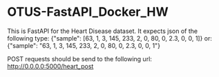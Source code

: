 # OTUS-FastAPI_Docker_HW

This is FastAPI for the Heart Disease dataset. 
It expects json of the following type:
    {"sample": [63, 1, 3, 145, 233, 2, 0, 80, 0, 2.3, 0, 0, 1]}
or:
    {"sample": "63, 1, 3, 145, 233, 2, 0, 80, 0, 2.3, 0, 0, 1"}
  
POST requests should be send to the following url:
    http://0.0.0.0:5000/heart_post
